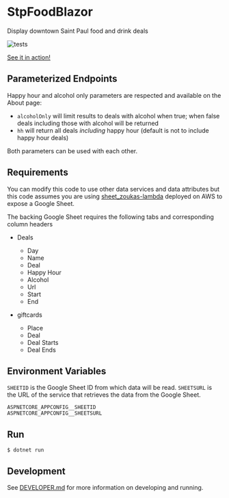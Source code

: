 # StpFoodBlazor
Display downtown Saint Paul food and drink deals

![tests](https://github.com/eebbesen/StpFoodBlazor/actions/workflows/test.yml/badge.svg)

[See it in action!](stpfoodblazor-d3f0aqbuf5bxfugt.centralus-01.azurewebsites.net)

## Parameterized Endpoints
Happy hour and alcohol only parameters are respected and available on the About page:
* `alcoholOnly` will limit results to deals with alcohol when true; when false deals including those with alcohol will be returned
* `hh` will return all deals _including_ happy hour (default is not to include happy hour deals)

Both parameters can be used with each other.

## Requirements

You can modify this code to use other data services and data attributes but this code assumes you are using [sheet_zoukas-lambda](https://github.com/eebbesen/sheet_zoukas-lambda/) deployed on AWS to expose a Google Sheet.

The backing Google Sheet requires the following tabs and corresponding column headers
* Deals
    * Day
    * Name
    * Deal
    * Happy Hour
    * Alcohol
    * Url
    * Start
    * End

* giftcards
    * Place
    * Deal
    * Deal Starts
    * Deal Ends


## Environment Variables
`SHEETID` is the Google Sheet ID from which data will be read. `SHEETSURL` is the URL of the service that retrieves the data from the Google Sheet.

    ASPNETCORE_APPCONFIG__SHEETID
    ASPNETCORE_APPCONFIG__SHEETSURL

## Run

    $ dotnet run

## Development

See [DEVELOPER.md](DEVELOPER.md) for more information on developing and running.
